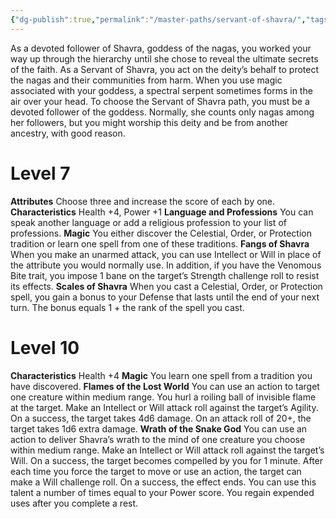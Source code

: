 ```yaml
---
{"dg-publish":true,"permalink":"/master-paths/servant-of-shavra/","tags":["Magic"]}
---
```


As a devoted follower of Shavra, goddess of the nagas, you worked your way up through the hierarchy until she chose to reveal the ultimate secrets of the faith. As a Servant of Shavra, you act on the deity’s behalf to protect the nagas and their communities from harm. When you use magic associated with your goddess, a spectral serpent sometimes forms in the air over your head.
To choose the Servant of Shavra path, you must be a devoted follower of the goddess. Normally, she counts only nagas among her followers, but you might worship this deity and be from another ancestry, with good reason.
# Level 7
**Attributes** Choose three and increase the score of each by one.
**Characteristics** Health +4, Power +1
**Language and Professions** You can speak another language or add a religious profession to your list of professions.
**Magic** You either discover the Celestial, Order, or Protection tradition or learn one spell from one of these traditions.
**Fangs of Shavra** When you make an unarmed attack, you can use Intellect or Will in place of the attribute you would normally use. In addition, if you have the Venomous Bite trait, you impose 1 bane on the target’s Strength challenge roll to resist its effects.
**Scales of Shavra** When you cast a Celestial, Order, or Protection spell, you gain a bonus to your Defense that lasts until the end of your next turn. The bonus equals 1 + the rank of the spell you cast.
# Level 10
**Characteristics** Health +4
**Magic** You learn one spell from a tradition you have discovered.
**Flames of the Lost World** You can use an action to target one creature within medium range. You hurl a roiling ball of invisible flame at the target. Make an Intellect or Will attack roll against the target’s Agility. On a success, the target takes 4d6 damage. On an attack roll of 20+, the target takes 1d6 extra damage.
**Wrath of the Snake God** You can use an action to deliver Shavra’s wrath to the mind of one creature you choose within medium range. Make an Intellect or Will attack roll against the target’s Will. On a success, the target becomes compelled by you for 1 minute. After each time you force the target to move or use an action, the target can make a Will challenge roll. On a success, the effect ends.
You can use this talent a number of times equal to your Power score. You regain expended uses after you complete a rest.